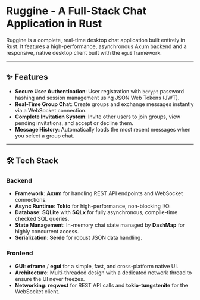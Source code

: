 # Ruggine - A Full-Stack Chat Application in Rust

Ruggine is a complete, real-time desktop chat application built entirely in Rust. It features a high-performance, asynchronous Axum backend and a responsive, native desktop client built with the `egui` framework.

---

## ✨ Features

* **Secure User Authentication**: User registration with `bcrypt` password hashing and session management using JSON Web Tokens (JWT).
* **Real-Time Group Chat**: Create groups and exchange messages instantly via a WebSocket connection.
* **Complete Invitation System**: Invite other users to join groups, view pending invitations, and accept or decline them.
* **Message History**: Automatically loads the most recent messages when you select a group chat.

---

## 🛠️ Tech Stack

### Backend

* **Framework**: **Axum** for handling REST API endpoints and WebSocket connections.
* **Async Runtime**: **Tokio** for high-performance, non-blocking I/O.
* **Database**: **SQLite** with **SQLx** for fully asynchronous, compile-time checked SQL queries.
* **State Management**: In-memory chat state managed by **DashMap** for highly concurrent access.
* **Serialization**: **Serde** for robust JSON data handling.

### Frontend

* **GUI**: **eframe** / **egui** for a simple, fast, and cross-platform native UI.
* **Architecture**: Multi-threaded design with a dedicated network thread to ensure the UI never freezes.
* **Networking**: **reqwest** for REST API calls and **tokio-tungstenite** for the WebSocket client.

